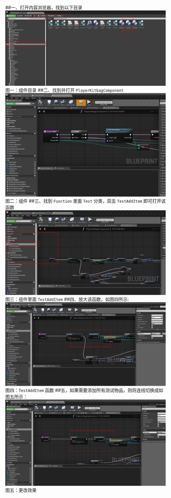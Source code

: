 ##一、打开内容浏览器，找到以下目录
![](https://raw.githubusercontent.com/BasicCoder/Intership_UE4/master/ModifyTestData1.png)
图一：组件目录
##二、找到并打开 `PlayerKitbagComponent`   
![](https://raw.githubusercontent.com/BasicCoder/Intership_UE4/master/ModifyTestData2.png)
图二：组件
##三、找到 `Function` 里面 `Test` 分类，双击 `TestAddItem` 即可打开该函数   
![](https://raw.githubusercontent.com/BasicCoder/Intership_UE4/master/ModifyTestData3.png)
图三：组件里面 `TestAddItem`
##四、放大该函数，如图四所示:
![](https://raw.githubusercontent.com/BasicCoder/Intership_UE4/master/ModifyTestData4.png)
图四：`TestAddItem` 函数
##五，如果需要添加所有测试物品，则将连线切换成如图五所示：
![](https://raw.githubusercontent.com/BasicCoder/Intership_UE4/master/ModifyTestData5.png)
图五：更改效果